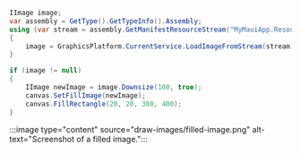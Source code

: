 


```csharp
IImage image;
var assembly = GetType().GetTypeInfo().Assembly;
using (var stream = assembly.GetManifestResourceStream("MyMauiApp.Resources.Images.dotnet_bot.png"))
{
    image = GraphicsPlatform.CurrentService.LoadImageFromStream(stream);
}

if (image != null)
{
    IImage newImage = image.Downsize(100, true);
    canvas.SetFillImage(newImage);
    canvas.FillRectangle(20, 20, 380, 400);
}
```

:::image type="content" source="draw-images/filled-image.png" alt-text="Screenshot of a filled image.":::
